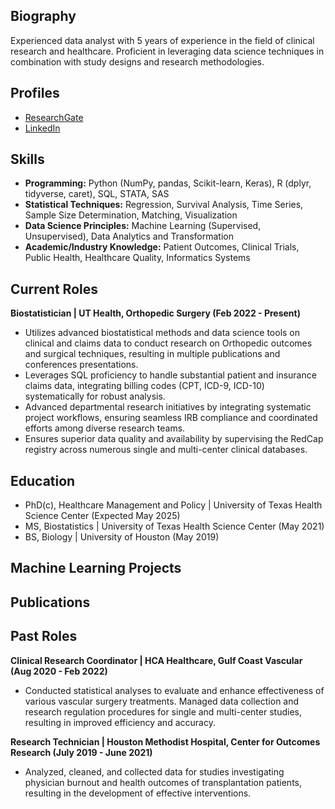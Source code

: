 ## Biography
Experienced data analyst with 5 years of experience in the field of clinical research and healthcare. Proficient in leveraging data science techniques in combination with study designs and research methodologies. 

## Profiles
- [ResearchGate](researchgate.net/profile/Jacob-Siahaan)
- [LinkedIn](linkedin.com/in/jsiahaan)

## Skills
- **Programming:** Python (NumPy, pandas, Scikit-learn, Keras), R (dplyr, tidyverse, caret), SQL, STATA, SAS
- **Statistical Techniques:** Regression, Survival Analysis, Time Series, Sample Size Determination, Matching, Visualization
- **Data Science Principles:** Machine Learning (Supervised, Unsupervised), Data Analytics and Transformation
- **Academic/Industry Knowledge:** Patient Outcomes, Clinical Trials, Public Health, Healthcare Quality, Informatics Systems

## Current Roles
**Biostatistician | UT Health, Orthopedic Surgery (Feb 2022 - Present)**
- Utilizes advanced biostatistical methods and data science tools on clinical and claims data to conduct research on Orthopedic outcomes and surgical techniques, resulting in multiple publications and conferences presentations.
- Leverages SQL proficiency to handle substantial patient and insurance claims data, integrating billing codes (CPT, ICD-9, ICD-10) systematically for robust analysis.
- Advanced departmental research initiatives by integrating systematic project workflows, ensuring seamless IRB compliance and coordinated efforts among diverse research teams.  
- Ensures superior data quality and availability by supervising the RedCap registry across numerous single and multi-center clinical databases.

## Education
- PhD(c), Healthcare Management and Policy | University of Texas Health Science Center (Expected May 2025)
- MS, Biostatistics	| University of Texas Health Science Center (May 2021)	 			        		
- BS, Biology | University of Houston (May 2019)

## Machine Learning Projects

## Publications

## Past Roles
**Clinical Research Coordinator | HCA Healthcare, Gulf Coast Vascular (Aug 2020 - Feb 2022)**
- Conducted statistical analyses to evaluate and enhance effectiveness of various vascular surgery treatments. Managed data collection and research regulation procedures for single and multi-center studies, resulting in improved efficiency and accuracy.

**Research Technician | Houston Methodist Hospital, Center for Outcomes Research (July 2019 - June 2021)**
- Analyzed, cleaned, and collected data for studies investigating physician burnout and health outcomes of transplantation patients, resulting in the development of effective interventions.
